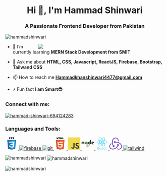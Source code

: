 <h1 align="center">Hi 👋, I'm Hammad Shinwari</h1>
<h3 align="center">A Passionate Frontend Developer from Pakistan</h3>

<p align="left"> <img src="https://komarev.com/ghpvc/?username=hammadshinwari&label=Profile%20views&color=0e75b6&style=flat" alt="hammadshinwari" /> </p>
<img align="right" width="400px" src="https://i.pinimg.com/550x/54/e3/7d/54e37d8074ebcde1d96c77d7b2a7f310.jpg"/>

- 🌱 I’m currently learning **MERN Stack Development from SMIT**

- 💬 Ask me about **HTML, CSS, Javascript, ReactJS, Firebase, Bootstrap, Tailwand CSS**

- 📫 How to reach me **Hammadkhanshinwari4477@gmail.com**

- ⚡ Fun fact **I am Smart😎**

<h3 align="left">Connect with me:</h3>
<p align="left">
<a href="https://linkedin.com/in/hammad-shinwari-694124283" target="blank"><img align="center" src="https://raw.githubusercontent.com/rahuldkjain/github-profile-readme-generator/master/src/images/icons/Social/linked-in-alt.svg" alt="hammad-shinwari-694124283" height="30" width="40" /></a>
</p>

<h3 align="left">Languages and Tools:</h3>
<p align="left"> <a href="https://www.w3schools.com/css/" target="_blank" rel="noreferrer"> <img src="https://raw.githubusercontent.com/devicons/devicon/master/icons/css3/css3-original-wordmark.svg" alt="css3" width="40" height="40"/> </a> <a href="https://firebase.google.com/" target="_blank" rel="noreferrer"> <img src="https://www.vectorlogo.zone/logos/firebase/firebase-icon.svg" alt="firebase" width="40" height="40"/> </a> <a href="https://git-scm.com/" target="_blank" rel="noreferrer"> <img src="https://www.vectorlogo.zone/logos/git-scm/git-scm-icon.svg" alt="git" width="40" height="40"/> </a> <a href="https://www.w3.org/html/" target="_blank" rel="noreferrer"> <img src="https://raw.githubusercontent.com/devicons/devicon/master/icons/html5/html5-original-wordmark.svg" alt="html5" width="40" height="40"/> </a> <a href="https://developer.mozilla.org/en-US/docs/Web/JavaScript" target="_blank" rel="noreferrer"> <img src="https://raw.githubusercontent.com/devicons/devicon/master/icons/javascript/javascript-original.svg" alt="javascript" width="40" height="40"/> </a> <a href="https://nodejs.org" target="_blank" rel="noreferrer"> <img src="https://raw.githubusercontent.com/devicons/devicon/master/icons/nodejs/nodejs-original-wordmark.svg" alt="nodejs" width="40" height="40"/> </a> <a href="https://reactjs.org/" target="_blank" rel="noreferrer"> <img src="https://raw.githubusercontent.com/devicons/devicon/master/icons/react/react-original-wordmark.svg" alt="react" width="40" height="40"/> </a> <a href="https://redux.js.org" target="_blank" rel="noreferrer"> <img src="https://raw.githubusercontent.com/devicons/devicon/master/icons/redux/redux-original.svg" alt="redux" width="40" height="40"/> </a> <a href="https://tailwindcss.com/" target="_blank" rel="noreferrer"> <img src="https://www.vectorlogo.zone/logos/tailwindcss/tailwindcss-icon.svg" alt="tailwind" width="40" height="40"/> </a> </p>

<p><img align="left" src="https://github-readme-stats.vercel.app/api/top-langs?username=hammadshinwari&show_icons=true&locale=en&layout=compact" alt="hammadshinwari" /></p>

<p>&nbsp;<img align="center" src="https://github-readme-stats.vercel.app/api?username=hammadshinwari&show_icons=true&locale=en" alt="hammadshinwari" /></p>

<p><img align="center" src="https://github-readme-streak-stats.herokuapp.com/?user=hammadshinwari&" alt="hammadshinwari" /></p>
